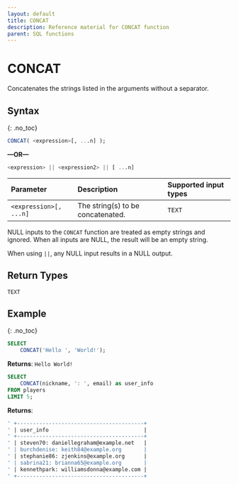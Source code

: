 ```yaml
---
layout: default
title: CONCAT
description: Reference material for CONCAT function
parent: SQL functions
---
```


# CONCAT

Concatenates the strings listed in the arguments without a separator.

## Syntax
{: .no_toc}

```sql
CONCAT( <expression>[, ...n] );
```
**&mdash;OR&mdash;**

```sql
<expression> || <expression2> || [ ...n]
```

| Parameter | Description                         |Supported input types |
| :--------- | :----------------------------------- | :---------------------|
| `<expression>[, ...n]` | The string(s) to be concatenated. | `TEXT` |

NULL inputs to the `CONCAT` function are treated as empty strings and ignored. When all inputs are NULL, the result will be an empty string.

When using `||`, any NULL input results in a NULL output.

## Return Types
`TEXT`

## Example
{: .no_toc}

```sql
SELECT
	CONCAT('Hello ', 'World!');
```

**Returns**: `Hello World!`

```sql
SELECT
	CONCAT(nickname, ': ', email) as user_info
FROM players
LIMIT 5;
```

**Returns**: 

```sql
' +----------------------------------------+
' | user_info                              |
' +----------------------------------------+
' | steven70: daniellegraham@example.net   | 
' | burchdenise: keith84@example.org       | 
' | stephanie86: zjenkins@example.org      |
' | sabrina21: brianna65@example.org       |
' | kennethpark: williamsdonna@example.com |
' +----------------------------------------+
```


